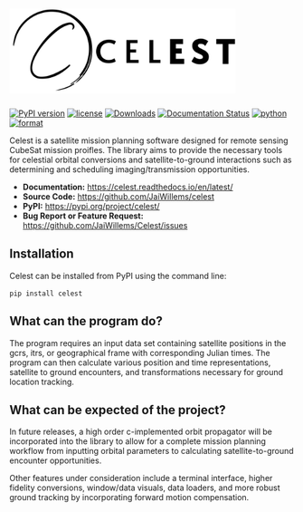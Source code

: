 # <a href="https://celest.readthedocs.io/en/latest/"><img alt="Celest" src="/branding/logo/celest_logo_transparent_wide.png" height="150"></a>

[![PyPI version](https://badge.fury.io/py/celest.svg)](https://pypi.org/project/celest/) [![license](https://img.shields.io/pypi/l/celest)](https://github.com/JaiWillems/celest/blob/main/LICENSE.txt) [![Downloads](https://static.pepy.tech/personalized-badge/celest?period=total&units=international_system&left_color=grey&right_color=brightgreen&left_text=downloads)](https://pepy.tech/project/celest) [![Documentation Status](https://readthedocs.org/projects/celest/badge/?version=latest)](https://celest.readthedocs.io/en/latest/?badge=latest) [![python](https://img.shields.io/pypi/pyversions/celest)](https://img.shields.io/pypi/pyversions/celest) [![format](https://img.shields.io/pypi/wheel/celest)](https://img.shields.io/pypi/wheel/celest)

Celest is a satellite mission planning software designed for remote sensing CubeSat mission proifles. The library aims to provide the necessary tools for celestial orbital conversions and satellite-to-ground interactions such as determining and scheduling imaging/transmission opportunities.

* **Documentation:** https://celest.readthedocs.io/en/latest/
* **Source Code:** https://github.com/JaiWillems/celest
* **PyPI:** https://pypi.org/project/celest/
* **Bug Report or Feature Request:** https://github.com/JaiWillems/Celest/issues

## Installation

Celest can be installed from PyPI using the command line:

```terminal
pip install celest
```

## What can the program do?

The program requires an input data set containing satellite positions in the gcrs, itrs, or geographical frame with corresponding Julian times. The program can then calculate various position and time representations, satellite to ground encounters, and transformations necessary for ground location tracking.

## What can be expected of the project?

In future releases, a high order c-implemented orbit propagator will be incorporated into the library to allow for a complete mission planning workflow from inputting orbital parameters to calculating satellite-to-ground encounter opportunities.

Other features under consideration include a terminal interface, higher fidelity conversions, window/data visuals, data loaders, and more robust ground tracking by incorporating forward motion compensation.
